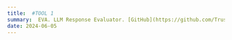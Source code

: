 ```yaml
---
title:  #TOOL 1
summary:  EVA. LLM Response Evaluator. [GitHub](https://github.com/Trust4AI/EVA) # SHORT DESCRIPTION
date: 2024-06-05
---
```



